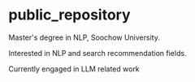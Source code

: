 # public_repository

Master's degree in NLP, Soochow University.

Interested in NLP and search recommendation fields.

Currently engaged in LLM related work
